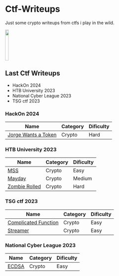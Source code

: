 # Ctf-Writeups
Just some crypto writeups from ctfs i play in the wild.

<img width=15% height=100 src="https://s3.amazonaws.com/pix.iemoji.com/images/emoji/apple/ios-12/256/moai.png">

## Last Ctf Writeups
- HackOn 2024
- HTB University 2023
- National Cyber League 2023
- TSG ctf 2023

### HackOn 2024

| Name                                                                | Category    | Dificulty                                 | 
| ------------------------------------------------------------------- | ----------- | ----------------------------------------- | 
| [Jorge Wants a Token](<HackOn 2024/Jorge Wants a Token/solve>)      | Crypto      | Hard                                      | 


### HTB University 2023

| Name                                                                | Category    | Dificulty                                 | 
| ------------------------------------------------------------------- | ----------- | ----------------------------------------- | 
| [MSS](<HTB University 2023/crypto/MSS>)                             | Crypto      | Easy                                      | 
| [Mayday](<HTB University 2023/crypto/Mayday>)                       | Crypto      | Medium                                    | 
| [Zombie Rolled](<HTB University 2023/crypto/zombie_rolled>)         | Crypto      | Hard                                      | 

### TSG ctf 2023

| Name                                                                | Category    | Dificulty                                 | 
| ------------------------------------------------------------------- | ----------- | ----------------------------------------- | 
| [Complicated Function](<tsg/crypto/complicated function>)           | Crypto      | Easy                                      | 
| [Streamer](<tsg/crypto/streamer>)                                   | Crypto      | Easy                                      | 

### National Cyber League 2023

| Name                                                                | Category    | Dificulty                                 | 
| ------------------------------------------------------------------- | ----------- | ----------------------------------------- | 
| [ECDSA](<ncl/ecdsa>)                                                | Crypto      | Easy                                      | 

